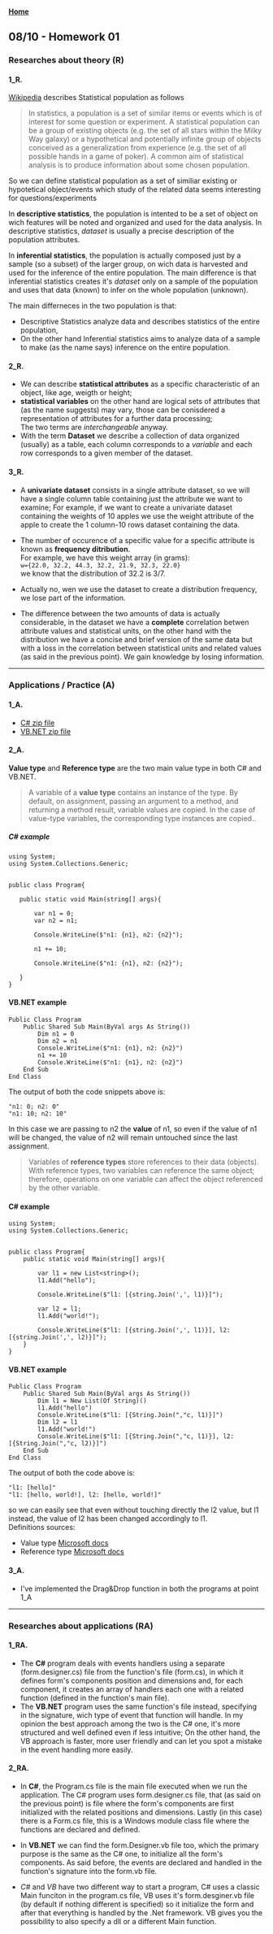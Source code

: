 #### [Home](./index.md)

## 08/10 - Homework 01

### Researches about theory (R)
#### **1_R.** 
[Wikipedia](https://en.wikipedia.org/wiki/Statistical_population) describes Statistical population as follows
> In statistics, a population is a set of similar items or events which is of interest for some question or experiment. A statistical population can be a group of existing objects (e.g. the set of all stars within the Milky Way galaxy) or a hypothetical and potentially infinite group of objects conceived as a generalization from experience (e.g. the set of all possible hands in a game of poker). A common aim of statistical analysis is to produce information about some chosen population. 

So we can define statistical population as a set of similiar existing or hypotetical object/events which study of the related data seems interesting for questions/experiments

In **descriptive statistics**, the population is intented to be a set of object on wich features will be noted and organized and used for the data analysis. In descriptive statistics, *dataset* is usually a precise description of the population attributes.

In **inferential statistics**, the population is actually composed just by a sample (so a subset) of the larger group, on wich data is harvested and used for the inference of the entire population. The main difference is that inferential statistics creates it's *dataset* only on a sample of the population and uses that data (known) to infer on the whole population (unknown). 

The main differneces in the two population is that:  
  - Descriptive Statistics analyze data and describes statistics of the entire population,  
  - On the other hand Inferential statistics aims to analyze data of a sample to make (as the name says) inference on the entire population.  
  
#### **2_R.**  
  -  We can describe **statistical attributes** as a specific characteristic of an object, like age, weigth or height;  
  - **statistical variables** on the other hand are logical sets of attributes that (as the name suggests) may vary, those can be conisdered a representation of attributes for a further data processing;  
  The two terms are *interchangeable* anyway.
  - With the term **Dataset** we describe a collection of data organized (usually) as a table, each column corresponds to a *variable* and each row corresponds to a given member of the dataset.  
  
#### **3_R.**  
   - A **univariate dataset** consists in a single attribute dataset, so we will have a single column table containing just the attribute we want to examine; For example, if we want to create a univariate dataset containing the weights of 10 apples we use the weight attribute of the apple to create the 1 column-10 rows dataset containing the data.
 - The number of occurence of a specific value for a specific attribute is known as **frequency ditribution**.  
 For example, we have this weight array (in grams):  
 ```w={22.0, 32.2, 44.3, 32.2, 21.9, 32.3, 22.0}```  
 we know that the distribution of 32.2 is 3/7.


  - Actually no, wen we use the dataset to create a distribution frequency, we lose part of the information.

 - The difference between the two amounts of data is actually considerable, in the dataset we have a **complete** correlation betwen attribute values and statistical units, on the other hand with the distribution we have a concise and brief version of the same data but with a loss in the correlation between statistical units and related values (as said in the previous point). We gain knowledge by losing information.  

---

### Applications / Practice (A)
#### **1_A.**
  - [C# zip file](https://drive.google.com/file/d/1R2cDsJLh_hcP5wOe_d0STyCQVivkWqmY/view?usp=sharing)  
  - [VB.NET zip file](https://drive.google.com/file/d/1NY1Byu0iRMpn7ZTiBgfmChd4ixgGHpZA/view?usp=sharing)  
    
#### **2_A.**  
**Value type** and **Reference type** are the two main value type in both C# and VB.NET.

> A variable of a **value type** contains an instance of the type. By default, on assignment, passing an argument to a method, and returning a method result, variable values are copied. In the case of value-type variables, the corresponding type instances are copied..

##### C# example
 ```
using System;
using System.Collections.Generic;


public class Program{

    public static void Main(string[] args){

        var n1 = 0;
        var n2 = n1;

        Console.WriteLine($"n1: {n1}, n2: {n2}");

        n1 += 10;
        
        Console.WriteLine($"n1: {n1}, n2: {n2}");

    }
}
```
#### VB.NET example
```
Public Class Program
    Public Shared Sub Main(ByVal args As String())
        Dim n1 = 0
        Dim n2 = n1
        Console.WriteLine($"n1: {n1}, n2: {n2}")
        n1 += 10
        Console.WriteLine($"n1: {n1}, n2: {n2}")
    End Sub
End Class
```
The output of both the code snippets above is:
``` 
"n1: 0; n2: 0"
"n1: 10; n2: 10"
```  
In this case we are passing to n2 the **value** of n1, so even if the value of n1 will be changed, the value of n2 will remain untouched since the last assignment.


> Variables of **reference types** store references to their data (objects). With reference types, two variables can reference the same object; therefore, operations on one variable can affect the object referenced by the other variable.   

#### C# example
```
using System;
using System.Collections.Generic;


public class Program{
    public static void Main(string[] args){

        var l1 = new List<string>();
        l1.Add("hello");

        Console.WriteLine($"l1: [{string.Join(',', l1)}]");

        var l2 = l1;
        l1.Add("world!");

        Console.WriteLine($"l1: [{string.Join(',', l1)}], l2: [{string.Join(',', l2)}]");
    }
}
```  
#### VB.NET example
```
Public Class Program
    Public Shared Sub Main(ByVal args As String())
        Dim l1 = New List(Of String)()
        l1.Add("hello")
        Console.WriteLine($"l1: [{String.Join(","c, l1)}]")
        Dim l2 = l1
        l1.Add("world!")
        Console.WriteLine($"l1: [{String.Join(","c, l1)}], l2: [{String.Join(","c, l2)}]")
    End Sub
End Class
```
The output of both the code above is:
``` 
"l1: [hello]"
"l1: [hello, world!], l2: [hello, world!]" 
```  
so we can easily see that even without touching directly the l2 value, but l1 instead, the value of l2 has been changed accordingly to l1.  
Definitions sources:  
 - Value type [Microsoft docs](https://docs.microsoft.com/it-it/dotnet/csharp/language-reference/builtin-types/value-types)
 - Reference type [Microsoft docs](https://docs.microsoft.com/en-us/dotnet/csharp/language-reference/keywords/reference-types)
#### **3_A.**
  - I've implemented the Drag&Drop function in both the programs at point 1_A  

---

### Researches about applications (RA)
#### **1_RA.** 
 - The **C#** program deals with events handlers using a separate (form.designer.cs) file from the function's file (form.cs), in which it defines form's components position and dimensions and, for each component, it creates an array of handlers each one with a related function (defined in the function's main file).
 - The **VB.NET** program uses the same function's file instead, specifying in the signature, wich type of event that function will handle.
In my opinion the best approach among the two is the C# one, it's more structured and well defined even if less intuitive; On the other hand, the VB approach is faster, more user friendly and can let you spot a mistake in the event handling more easily.  
 
#### **2_RA.**  
 - In **C#**, the Program.cs file is the main file executed when we run the application.
The C# program uses form.designer.cs file, that (as said on the previous point) is file where the form's components are first initialized with the related positions and dimensions. Lastly (in this case) there is a Form.cs file, this is a Windows module class file where the functions are declared and defined.

 - In **VB.NET** we can find the form.Designer.vb file too, which the primary purpose is the same as the C# one, to initialize all the form's components.
 As said before, the events are declared and handled in the function's signature into the form.vb file. 
 
 - *C#* and *VB* have two different way to start a program, C# uses a classic Main funciton in the program.cs file, VB uses it's form.desginer.vb file (by default if nothing different is specified) so it initialize the form and after that everything is handled by the .Net framework. VB gives you the possibility to also specify a dll or a different Main function.
 
